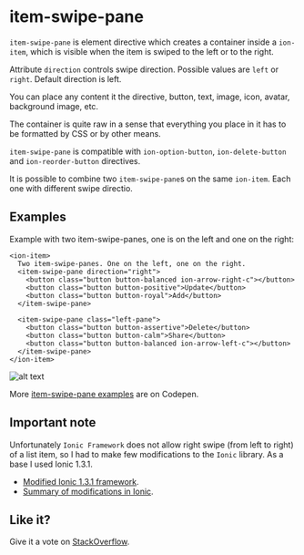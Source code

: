 # item-swipe-pane

`item-swipe-pane` is element directive which creates a container inside a `ion-item`, which is visible when the item is swiped to the left or to the right.

Attribute `direction` controls swipe direction. Possible values are `left` or `right`. Default direction is left.

You can place any content it the directive, button, text, image, icon, avatar, background image, etc.  

The container is quite raw in a sense that everything you place in it has to be formatted by CSS or by other means.

`item-swipe-pane` is compatible with `ion-option-button`, `ion-delete-button` and `ion-reorder-button` directives.

It is possible to combine two `item-swipe-pane`s on the same `ion-item`. Each one with different swipe directio.

## Examples

Example with two item-swipe-panes, one is on the left and one on the right:

    <ion-item>
      Two item-swipe-panes. One on the left, one on the right.
      <item-swipe-pane direction="right">
        <button class="button button-balanced ion-arrow-right-c"></button>
        <button class="button button-positive">Update</button>
        <button class="button button-royal">Add</button>
      </item-swipe-pane>

      <item-swipe-pane class="left-pane">
        <button class="button button-assertive">Delete</button>
        <button class="button button-calm">Share</button>
        <button class="button button-balanced ion-arrow-left-c"></button>
      </item-swipe-pane>
    </ion-item>

![alt text](https://raw.githubusercontent.com/MichalFoksa/ionic-gizmos/master/img/item-swipe-pane-example1.gif "item-swipe-pane examples")

More [item-swipe-pane examples](http://codepen.io/MichalFoksa/pen/qaNKdP) are on Codepen.

## Important note

Unfortunately `Ionic Framework` does not allow right swipe (from left to right) of a list item, so I had to make few modifications to the `Ionic` library. As a base I used Ionic 1.3.1.
 - [Modified Ionic 1.3.1 framework](https://github.com/MichalFoksa/ionic-gizmos/tree/master/ionic).
 - [Summary of modifications in Ionic][1].

## Like it?

Give it a vote on [StackOverflow][2].

  [1]: https://github.com/MichalFoksa/ionic-gizmos/compare/1d6d2be3ff309bb72347805e4bf0d18b47be2bef...c6e4e3d9b077090643845691a393840756ff6f64#diff-87609cead09086a19f67299e0a41effc
  [2]: http://stackoverflow.com/questions/31153543/ionic-how-to-swipe-from-left-to-right-ionic-list-item/39545812#39545812
